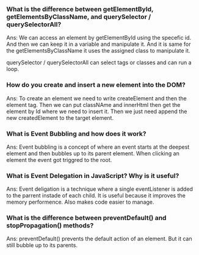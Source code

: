 ### What is the difference between getElementById, getElementsByClassName, and querySelector / querySelectorAll?

Ans: 
We can access an element by getElementById using the specefic id. And then we can keep it in a variable and manipulate it. And it is same for the getElementsByClassName it uses the assigned class to manipulate it.

querySelector / querySelectorAll can select tags or classes and can run a loop.


### How do you create and insert a new element into the DOM?
Ans: 
To create an element we need to write createElement and then the element tag. Then we can put classNAme and innerHtml then get the element by Id where we need to insert it. Then we just need append the new createdElement to the target element.


### What is Event Bubbling and how does it work?
Ans:
Event bubbling is a concept of where an event starts at the deepest element and then bubbles up to its parent element. When clicking an element the event got triggred to the root.



### What is Event Delegation in JavaScript? Why is it useful?
Ans:
Event deligation is a technique where a single eventListener is added to the parrent instade of each child. It is useful because it improves the memory performence. Also makes code easier to manage.
### What is the difference between preventDefault() and stopPropagation() methods?
Ans:
preventDefault() prevents the default action of an element. But it can still bubble up to its parents.

